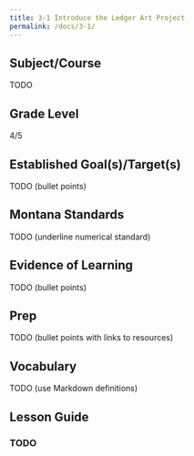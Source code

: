 ```yaml
---
title: 3-1 Introduce the Ledger Art Project
permalink: /docs/3-1/
---
```

## Subject/Course
TODO

## Grade Level
4/5    

## Established Goal(s)/Target(s)
TODO (bullet points)

## Montana Standards
TODO (underline numerical standard)

## Evidence of Learning
TODO (bullet points)

## Prep
TODO (bullet points with links to resources)

## Vocabulary
TODO (use Markdown definitions)

## Lesson Guide

### TODO
